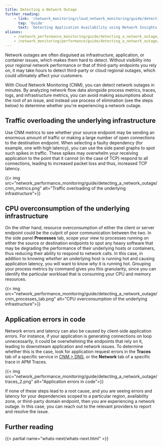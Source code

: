 ```yaml
---
title: Detecting a Network Outage
further_reading:
    - link: '/network_monitoring/cloud_network_monitoring/guide/detecting_application_availability/'
      tag: 'Guide'
      text: 'Detecting Application Availability using Network Insights'
aliases:
    - /network_performance_monitoring/guide/detecting_a_network_outage/
    - /network_monitoring/performance/guide/detecting_a_network_outage/
---
```

Network outages are often disguised as infrastructure, application, or container issues, which makes them hard to detect. Without visibility into your regional network performance or that of third-party endpoints you rely on, it may take hours to detect third-party or cloud regional outages, which could ultimately affect your customers. 

With Cloud Network Monitoring (CNM), you can detect network outages in minutes. By analyzing network flow data alongside process metrics, traces, logs, and infrastructure metrics, you can avoid making assumptions about the root of an issue, and instead use process of elimination (see the steps below) to determine whether you're experiencing a network outage.

## Traffic overloading the underlying infrastructure 

Use CNM metrics to see whether your source endpoint may be sending an enormous amount of traffic or making a large number of open connections to the destination endpoint. When selecting a faulty dependency (for example, one with high latency), you can use the side panel graphs to spot such spikes in traffic. These spikes may overwhelm your receiving application to the point that it cannot (in the case of TCP) respond to all connections, leading to increased packet loss and thus, increased TCP latency. 

{{< img src="network_performance_monitoring/guide/detecting_a_network_outage/cnm_metrics.png" alt="Traffic overloading of the underlying infrastructure">}}

## CPU overconsumption of the underlying infrastructure

On the other hand, resource overconsumption of either the client or server endpoint could be the culprit of poor communication between the two. In the side panel **Processes** tab, scope your view to processes running on either the source or destination endpoints to spot any heavy software that may be degrading the performance of their underlying hosts or containers, thus reducing their ability to respond to network calls. In this case, in addition to knowing _whether_ an underlying host is running hot and causing application latency, you will want to know _why_ it is running hot. Grouping your process metrics by command gives you this granularity, since you can identify the particular workload that is consuming your CPU and memory resources. 

{{< img src="network_performance_monitoring/guide/detecting_a_network_outage/cnm_processes_tab.png" alt="CPU overconsumption of the underlying infrastructure">}}

## Application errors in code

Network errors and latency can also be caused by client-side application errors. For instance, if your application is generating connections on loop unnecessarily, it could be overwhelming the endpoints that rely on it, leading to downstream application and network issues. To determine whether this is the case, look for application request errors in the **Traces** tab of a specific service in [CNM > DNS][1], or the **Network** tab of a specific trace in APM Traces.

{{< img src="network_performance_monitoring/guide/detecting_a_network_outage/traces_2.png" alt="Application errors in code">}}

If none of these steps lead to a root cause, and you are seeing errors and latency for your dependencies scoped to a particular region, availability zone, or third-party domain endpoint, then you are experiencing a network outage. In this case, you can reach out to the relevant providers to report and resolve the issue.

## Further reading
{{< partial name="whats-next/whats-next.html" >}}

[1]: https://app.datadoghq.com/network/dns